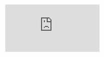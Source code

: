 <figure><embed src="https://wakatime.com/share/@804449c5-5890-4c76-8116-92a3c8ce2690/db4990fa-2b20-4632-bead-694ca323ef9c.svg"></embed></figure>
